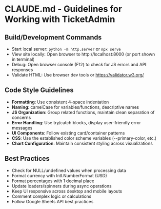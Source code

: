 # CLAUDE.md - Guidelines for Working with TicketAdmin

## Build/Development Commands
- Start local server: `python -m http.server` or `npx serve`
- View site locally: Open browser to http://localhost:8000 (or port shown in terminal)
- Debug: Open browser console (F12) to check for JS errors and API responses
- Validate HTML: Use browser dev tools or https://validator.w3.org/

## Code Style Guidelines
- **Formatting**: Use consistent 4-space indentation
- **Naming**: camelCase for variables/functions, descriptive names
- **JS Organization**: Group related functions, maintain clean separation of concerns
- **Error Handling**: Use try/catch blocks, display user-friendly error messages
- **UI Components**: Follow existing card/container patterns
- **CSS**: Use the established color scheme variables (--primary-color, etc.)
- **Chart Configuration**: Maintain consistent styling across visualizations

## Best Practices
- Check for NULL/undefined values when processing data
- Format currency with Intl.NumberFormat (USD)
- Format percentages with 1 decimal place
- Update loaders/spinners during async operations
- Keep UI responsive across desktop and mobile layouts
- Comment complex logic or calculations
- Follow Google Sheets API best practices